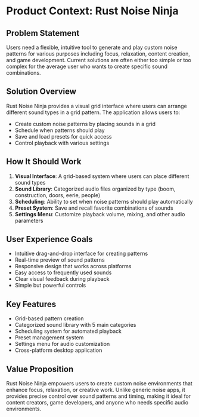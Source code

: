 # Product Context: Rust Noise Ninja

## Problem Statement

Users need a flexible, intuitive tool to generate and play custom noise patterns for various purposes including focus, relaxation, content creation, and game development. Current solutions are often either too simple or too complex for the average user who wants to create specific sound combinations.

## Solution Overview

Rust Noise Ninja provides a visual grid interface where users can arrange different sound types in a grid pattern. The application allows users to:

-   Create custom noise patterns by placing sounds in a grid
-   Schedule when patterns should play
-   Save and load presets for quick access
-   Control playback with various settings

## How It Should Work

1. **Visual Interface**: A grid-based system where users can place different sound types
2. **Sound Library**: Categorized audio files organized by type (boom, construction, doors, eerie, people)
3. **Scheduling**: Ability to set when noise patterns should play automatically
4. **Preset System**: Save and recall favorite combinations of sounds
5. **Settings Menu**: Customize playback volume, mixing, and other audio parameters

## User Experience Goals

-   Intuitive drag-and-drop interface for creating patterns
-   Real-time preview of sound patterns
-   Responsive design that works across platforms
-   Easy access to frequently used sounds
-   Clear visual feedback during playback
-   Simple but powerful controls

## Key Features

-   Grid-based pattern creation
-   Categorized sound library with 5 main categories
-   Scheduling system for automated playback
-   Preset management system
-   Settings menu for audio customization
-   Cross-platform desktop application

## Value Proposition

Rust Noise Ninja empowers users to create custom noise environments that enhance focus, relaxation, or creative work. Unlike generic noise apps, it provides precise control over sound patterns and timing, making it ideal for content creators, game developers, and anyone who needs specific audio environments.
